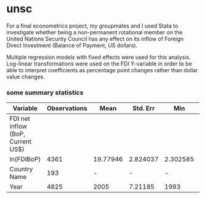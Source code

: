 # unsc
For a final econometrics project, my groupmates and I used Stata to investigate whether being a non-permanent rotational member on the United Nations Security Council has any effect on its inflow of Foreign Direct Investment (Balance of Payment, US dollars).

Multiple regression models with fixed effects were used for this analysis. Log-linear transformations were used on the FDI Y-variable in order to be able to interpret coefficients as percentage point changes rather than dollar value changes.

### some summary statistics
| Variable                          | Observations | Mean     | Std. Err | Min      | Max      |
|-----------------------------------|--------------|----------|----------|----------|----------|
| FDI net inflow (BoP, Current US$) |              |          |          |          |          |
| ln(FDIBoP)                        | 4361         | 19.77946 | 2.824037 | 2.302585 | 27.32179 |
| Country Name                      | 193          | -        | -        | -        | -        |
| Year                              | 4825         | 2005     | 7.21185  | 1993     | 2017     |
